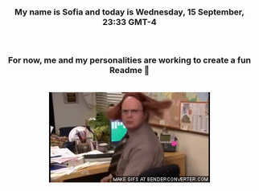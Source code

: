


<div align="center">
<h3 >My name is Sofia and today is Wednesday, 15 September, 23:33 GMT-4</h3><br>
<h3 >For now, me and my personalities are working to create a fun Readme 👋
</h3><br>
<img src='img/dwight.gif' alt='working...'/>
</div>
